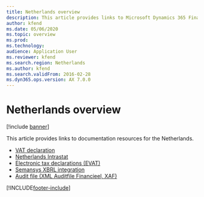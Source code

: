 ```yaml
---
title: Netherlands overview
description: This article provides links to Microsoft Dynamics 365 Finance documentation resources for the Netherlands.
author: kfend
ms.date: 05/06/2020
ms.topic: overview
ms.prod: 
ms.technology: 
audience: Application User
ms.reviewer: kfend
ms.search.region: Netherlands
ms.author: kfend
ms.search.validFrom: 2016-02-28
ms.dyn365.ops.version: AX 7.0.0
---
```


# Netherlands overview

[!include [banner](../../includes/banner.md)]

This article provides links to documentation resources for the Netherlands. 

- [VAT declaration](../emea-nl-VAT-declaration.md)
- [Netherlands Intrastat](emea-nl-intrastat.md)
- [Electronic tax declarations (EVAT)](../tasks/nl-00010-electronic-tax-declarations-evat.md)
- [Semansys XBRL integration](nl-00003-semansys-xbrl-integration.md)
- [Audit file (XML Auditfile Financieel, XAF)](emea-nl-audit-file.md)


[!INCLUDE[footer-include](../../../includes/footer-banner.md)]
